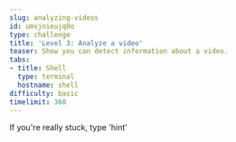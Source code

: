 ```yaml
---
slug: analyzing-videos
id: umvjnieujq0o
type: challenge
title: 'Level 3: Analyze a video'
teaser: Show you can detect information about a video.
tabs:
- title: Shell
  type: terminal
  hostname: shell
difficulty: basic
timelimit: 360
---
```

If you're really stuck, type 'hint'